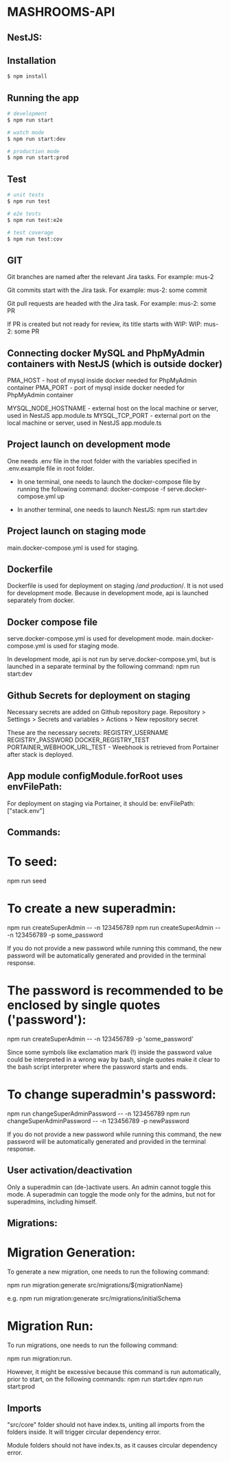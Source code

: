 # MASHROOMS-API

## NestJS:

## Installation

```bash
$ npm install
```

## Running the app

```bash
# development
$ npm run start

# watch mode
$ npm run start:dev

# production mode
$ npm run start:prod
```

## Test

```bash
# unit tests
$ npm run test

# e2e tests
$ npm run test:e2e

# test coverage
$ npm run test:cov
```

## GIT

Git branches are named after the relevant Jira tasks. For example:
mus-2

Git commits start with the Jira task. For example:
mus-2: some commit

Git pull requests are headed with the Jira task. For example:
mus-2: some PR

If PR is created but not ready for review, its title starts with WIP:
WIP: mus-2: some PR

## Connecting docker MySQL and PhpMyAdmin containers with NestJS (which is outside docker)

PMA_HOST - host of mysql inside docker needed for PhpMyAdmin container
PMA_PORT - port of mysql inside docker needed for PhpMyAdmin container

MYSQL_NODE_HOSTNAME - external host on the local machine or server, used in NestJS app.module.ts
MYSQL_TCP_PORT - external port on the local machine or server, used in NestJS app.module.ts

## Project launch on development mode

One needs .env file in the root folder with the variables specified in .env.example file in root folder.

- In one terminal, one needs to launch the docker-compose file by running the following command:
  docker-compose -f serve.docker-compose.yml up

- In another terminal, one needs to launch NestJS:
  npm run start:dev

## Project launch on staging mode

main.docker-compose.yml is used for staging.

## Dockerfile

Dockerfile is used for deployment on staging /_and production_/.
It is not used for development mode. Because in development mode, api is launched separately from docker.

## Docker compose file

serve.docker-compose.yml is used for development mode.
main.docker-compose.yml is used for staging mode.

In development mode, api is not run by serve.docker-compose.yml, but is launched in a separate terminal by the following command:
npm run start:dev

## Github Secrets for deployment on staging

Necessary secrets are added on Github repository page.
Repository > Settings > Secrets and variables > Actions > New repository secret

These are the necessary secrets:
REGISTRY_USERNAME
REGISTRY_PASSWORD
DOCKER_REGISTRY_TEST
PORTAINER_WEBHOOK_URL_TEST - Weebhook is retrieved from Portainer after stack is deployed.

## App module configModule.forRoot uses envFilePath:

For deployment on staging via Portainer, it should be:
envFilePath: ["stack.env"]

## Commands:

# To seed:

npm run seed

# To create a new superadmin:

npm run createSuperAdmin -- -n 123456789
npm run createSuperAdmin -- -n 123456789 -p some_password

If you do not provide a new password while running this command, the new password will be automatically generated and provided in the terminal response.

# The password is recommended to be enclosed by single quotes ('password'):

npm run createSuperAdmin -- -n 123456789 -p 'some_password'

Since some symbols like exclamation mark (!) inside the password value could be interpreted in a wrong way by bash, single quotes make it clear to the bash script interpreter where the password starts and ends. 

# To change superadmin's password:

npm run changeSuperAdminPassword -- -n 123456789
npm run changeSuperAdminPassword -- -n 123456789 -p newPassword

If you do not provide a new password while running this command, the new password will be automatically generated and provided in the terminal response.

## User activation/deactivation

Only a superadmin can (de-)activate users. An admin cannot toggle this mode. A superadmin can toggle the mode only for the admins, but not for superadmins, including himself.

## Migrations:

# Migration Generation:

To generate a new migration, one needs to run the following command:

npm run migration:generate src/migrations/${migrationName}

e.g. npm run migration:generate src/migrations/initialSchema

# Migration Run:

To run migrations, one needs to run the following command:

npm run migration:run.

However, it might be excessive because this command is run automatically, prior to start, on the following commands:
npm run start:dev
npm run start:prod

## Imports

"src/core" folder should not have index.ts, uniting all imports from the folders inside. It will trigger circular dependency error.

Module folders should not have index.ts, as it causes circular dependency error.
